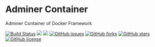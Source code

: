 # Adminer Container
Adminer Container of Docker Framework

[![Build Status](https://travis-ci.org/dockerframework/adminer.svg?branch=master)](https://travis-ci.org/dockerframework/adminer) [![](https://images.microbadger.com/badges/image/dockerframework/adminer:4.7.7.svg)](https://microbadger.com/images/dockerframework/adminer:4.7.7 "Layers") [![](https://images.microbadger.com/badges/version/dockerframework/adminer:4.7.7.svg)](https://microbadger.com/images/dockerframework/adminer:4.7.7 "Version") [![GitHub issues](https://img.shields.io/github/issues/dockerframework/adminer.svg)](https://github.com/dockerframework/adminer/issues) [![GitHub forks](https://img.shields.io/github/forks/dockerframework/adminer.svg)](https://github.com/dockerframework/adminer/network) [![GitHub stars](https://img.shields.io/github/stars/dockerframework/adminer.svg)](https://github.com/dockerframework/adminer/stargazers) [![GitHub license](https://img.shields.io/badge/license-MIT-blue.svg)](https://raw.githubusercontent.com/dockerframework/adminer/master/LICENSE)
